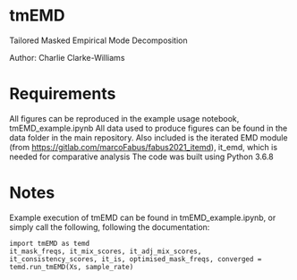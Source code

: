 # tmEMD
Tailored Masked Empirical Mode Decomposition

Author: Charlie Clarke-Williams 

# Requirements
All figures can be reproduced in the example usage notebook, tmEMD_example.ipynb
All data used to produce figures can be found in the data folder in the main repository.
Also included is the iterated EMD module (from https://gitlab.com/marcoFabus/fabus2021_itemd), it_emd, which is needed for comparative analysis
The code was built using Python 3.6.8

# Notes
Example execution of tmEMD can be found in tmEMD_example.ipynb, or simply call the following, following the documentation:

    import tmEMD as temd
    it_mask_freqs, it_mix_scores, it_adj_mix_scores, it_consistency_scores, it_is, optimised_mask_freqs, converged = temd.run_tmEMD(Xs, sample_rate)

